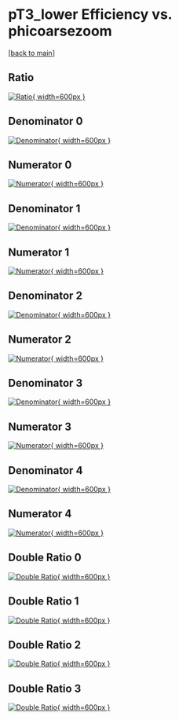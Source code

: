# pT3_lower Efficiency vs. phicoarsezoom

[[back to main](./)]



## Ratio

[![Ratio](../mtv/var/pT3_lower_base_13_1_eff_phicoarsezoom.png){ width=600px }](../mtv/var/pT3_lower_base_13_1_eff_phicoarsezoom.pdf)

## Denominator 0

[![Denominator](../mtv/den/pT3_lower_base_13_1_eff_phicoarsezoom_den0.png){ width=600px }](../mtv/den/pT3_lower_base_13_1_eff_phicoarsezoom_den0.pdf)

## Numerator 0

[![Numerator](../mtv/num/pT3_lower_base_13_1_eff_phicoarsezoom_num0.png){ width=600px }](../mtv/num/pT3_lower_base_13_1_eff_phicoarsezoom_num0.pdf)

## Denominator 1

[![Denominator](../mtv/den/pT3_lower_base_13_1_eff_phicoarsezoom_den1.png){ width=600px }](../mtv/den/pT3_lower_base_13_1_eff_phicoarsezoom_den1.pdf)

## Numerator 1

[![Numerator](../mtv/num/pT3_lower_base_13_1_eff_phicoarsezoom_num1.png){ width=600px }](../mtv/num/pT3_lower_base_13_1_eff_phicoarsezoom_num1.pdf)

## Denominator 2

[![Denominator](../mtv/den/pT3_lower_base_13_1_eff_phicoarsezoom_den2.png){ width=600px }](../mtv/den/pT3_lower_base_13_1_eff_phicoarsezoom_den2.pdf)

## Numerator 2

[![Numerator](../mtv/num/pT3_lower_base_13_1_eff_phicoarsezoom_num2.png){ width=600px }](../mtv/num/pT3_lower_base_13_1_eff_phicoarsezoom_num2.pdf)

## Denominator 3

[![Denominator](../mtv/den/pT3_lower_base_13_1_eff_phicoarsezoom_den3.png){ width=600px }](../mtv/den/pT3_lower_base_13_1_eff_phicoarsezoom_den3.pdf)

## Numerator 3

[![Numerator](../mtv/num/pT3_lower_base_13_1_eff_phicoarsezoom_num3.png){ width=600px }](../mtv/num/pT3_lower_base_13_1_eff_phicoarsezoom_num3.pdf)

## Denominator 4

[![Denominator](../mtv/den/pT3_lower_base_13_1_eff_phicoarsezoom_den4.png){ width=600px }](../mtv/den/pT3_lower_base_13_1_eff_phicoarsezoom_den4.pdf)

## Numerator 4

[![Numerator](../mtv/num/pT3_lower_base_13_1_eff_phicoarsezoom_num4.png){ width=600px }](../mtv/num/pT3_lower_base_13_1_eff_phicoarsezoom_num4.pdf)

## Double Ratio 0

[![Double Ratio](../mtv/ratio/pT3_lower_base_13_1_eff_phicoarsezoom_ratio0.png){ width=600px }](../mtv/ratio/pT3_lower_base_13_1_eff_phicoarsezoom_ratio0.pdf)

## Double Ratio 1

[![Double Ratio](../mtv/ratio/pT3_lower_base_13_1_eff_phicoarsezoom_ratio1.png){ width=600px }](../mtv/ratio/pT3_lower_base_13_1_eff_phicoarsezoom_ratio1.pdf)

## Double Ratio 2

[![Double Ratio](../mtv/ratio/pT3_lower_base_13_1_eff_phicoarsezoom_ratio2.png){ width=600px }](../mtv/ratio/pT3_lower_base_13_1_eff_phicoarsezoom_ratio2.pdf)

## Double Ratio 3

[![Double Ratio](../mtv/ratio/pT3_lower_base_13_1_eff_phicoarsezoom_ratio3.png){ width=600px }](../mtv/ratio/pT3_lower_base_13_1_eff_phicoarsezoom_ratio3.pdf)

